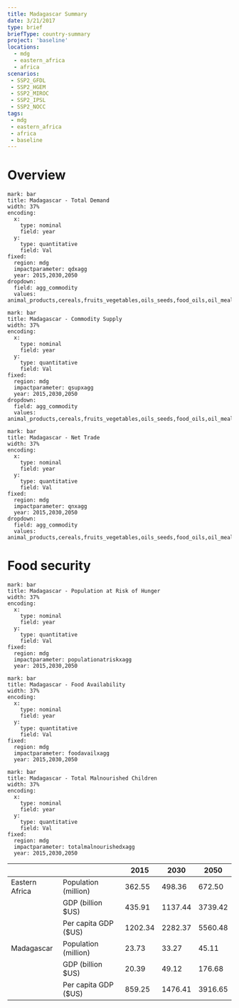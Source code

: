 ```yaml
---
title: Madagascar Summary
date: 3/21/2017
type: brief
briefType: country-summary
project: 'baseline'
locations:
  - mdg
  - eastern_africa
  - africa
scenarios:
 - SSP2_GFDL
 - SSP2_HGEM
 - SSP2_MIROC
 - SSP2_IPSL
 - SSP2_NOCC
tags:
 - mdg
 - eastern_africa
 - africa
 - baseline
---
```

# Overview 

```chart
mark: bar
title: Madagascar - Total Demand
width: 37%
encoding:
  x:
    type: nominal
    field: year
  y:
    type: quantitative
    field: Val
fixed:
  region: mdg
  impactparameter: qdxagg
  year: 2015,2030,2050
dropdown:
  field: agg_commodity
  values: animal_products,cereals,fruits_vegetables,oils_seeds,food_oils,oil_meals,other,pulses,roots_tubers,sugar
```

```chart
mark: bar
title: Madagascar - Commodity Supply
width: 37%
encoding:
  x:
    type: nominal
    field: year
  y:
    type: quantitative
    field: Val
fixed:
  region: mdg
  impactparameter: qsupxagg
  year: 2015,2030,2050
dropdown:
  field: agg_commodity
  values: animal_products,cereals,fruits_vegetables,oils_seeds,food_oils,oil_meals,other,pulses,roots_tubers,sugar
```

```chart
mark: bar
title: Madagascar - Net Trade
width: 37%
encoding:
  x:
    type: nominal
    field: year
  y:
    type: quantitative
    field: Val
fixed:
  region: mdg
  impactparameter: qnxagg
  year: 2015,2030,2050
dropdown:
  field: agg_commodity
  values: animal_products,cereals,fruits_vegetables,oils_seeds,food_oils,oil_meals,other,pulses,roots_tubers,sugar
```

# Food security

```chart
mark: bar
title: Madagascar - Population at Risk of Hunger
width: 37%
encoding:
  x:
    type: nominal
    field: year
  y:
    type: quantitative
    field: Val
fixed:
  region: mdg
  impactparameter: populationatriskxagg
  year: 2015,2030,2050
```

```chart
mark: bar
title: Madagascar - Food Availability
width: 37%
encoding:
  x:
    type: nominal
    field: year
  y:
    type: quantitative
    field: Val
fixed:
  region: mdg
  impactparameter: foodavailxagg
  year: 2015,2030,2050
```

```chart
mark: bar
title: Madagascar - Total Malnourished Children
width: 37%
encoding:
  x:
    type: nominal
    field: year
  y:
    type: quantitative
    field: Val
fixed:
  region: mdg
  impactparameter: totalmalnourishedxagg
  year: 2015,2030,2050
```

|   |   | 2015 | 2030 | 2050 |
|---|---|---|---|---|
| Eastern Africa | Population (million) | 362.55 | 498.36 | 672.50 |
|  | GDP (billion $US) | 435.91 | 1137.44 | 3739.42 |
|  | Per capita GDP ($US) | 1202.34 | 2282.37 | 5560.48 |
| Madagascar | Population (million) | 23.73 | 33.27 | 45.11 |
|  | GDP (billion $US) | 20.39 | 49.12 | 176.68 |
|  | Per capita GDP ($US) | 859.25| 1476.41| 3916.65|